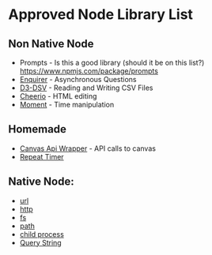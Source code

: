 # Approved Node Library List

## Non Native Node

- Prompts - Is this a good library (should it be on this list?) https://www.npmjs.com/package/prompts
- [Enquirer](https://github.com/enquirer/enquirer) - Asynchronous Questions
- [D3-DSV](https://github.com/d3/d3-dsv) - Reading and Writing CSV Files
- [Cheerio](https://github.com/cheeriojs/cheerio) - HTML editing
- [Moment](https://github.com/moment/moment) - Time manipulation


## Homemade

- [Canvas Api Wrapper](https://github.com/byuitechops/canvas-api-wrapper) - API calls to canvas
- [Repeat Timer](https://github.com/byuitechops/repeat-timer)

## Native Node:
- [url](https://nodejs.org/api/url.html)
- [http](https://nodejs.org/api/http.html)
- [fs](https://nodejs.org/api/fs.html)
- [path](https://nodejs.org/api/path.html)
- [child process](https://nodejs.org/api/child_process.html)
- [Query String](https://nodejs.org/api/querystring.html)

